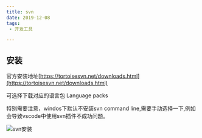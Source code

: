 ```yaml
---
title: svn
date: 2019-12-08
tags:
 - 开发工具

---
```


## 安装

官方安装地址[https://tortoisesvn.net/downloads.html](https://tortoisesvn.net/downloads.html)

可选择下载对应的语言包 Language packs

特别需要注意，windos下默认不安装svn command line,需要手动选择一下,例如会导致vscode中使用svn插件不成功问题。

![svn安装](../images/svn.jpg)





